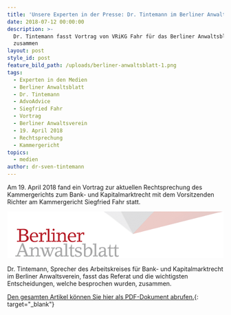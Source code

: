 ```yaml
---
title: 'Unsere Experten in der Presse: Dr. Tintemann im Berliner Anwaltsblatt'
date: 2018-07-12 00:00:00
description: >-
  Dr. Tintemann fasst Vortrag von VRiKG Fahr für das Berliner Anwaltsblatt
  zusammen
layout: post
style_id: post
feature_bild_path: /uploads/berliner-anwaltsblatt-1.png
tags:
  - Experten in den Medien
  - Berliner Anwaltsblatt
  - Dr. Tintemann
  - AdvoAdvice
  - Siegfried Fahr
  - Vortrag
  - Berliner Anwaltsverein
  - 19. April 2018
  - Rechtsprechung
  - Kammergericht
topics:
  - medien
author: dr-sven-tintemann
---
```


Am 19. April 2018 fand ein Vortrag zur aktuellen Rechtsprechung des Kammergerichts zum Bank- und Kapitalmarktrecht mit dem Vorsitzenden Richter am Kammergericht Siegfried Fahr statt.&nbsp; &nbsp; &nbsp; &nbsp; &nbsp; &nbsp;&nbsp;

![Logo Berliner Anwaltsblatt - fremde Marke](/uploads/berliner-anwaltsblatt.png "Berliner Anwaltsblatt Logo")

Dr. Tintemann, Sprecher des Arbeitskreises f&uuml;r Bank- und Kapitalmarktrecht im Berliner Anwaltsverein, fasst das Referat und die wichtigsten Entscheidungen, welche besprochen wurden, zusammen.&nbsp; &nbsp; &nbsp; &nbsp; &nbsp; &nbsp;&nbsp;

[Den gesamten Artikel k&ouml;nnen Sie hier als PDF-Dokument abrufen.](https://tintemann.de/doc20180710105410){: target="_blank"}